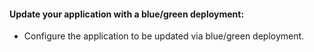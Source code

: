 #### Update your application with a blue/green deployment:
- Configure the application to be updated via blue/green deployment.